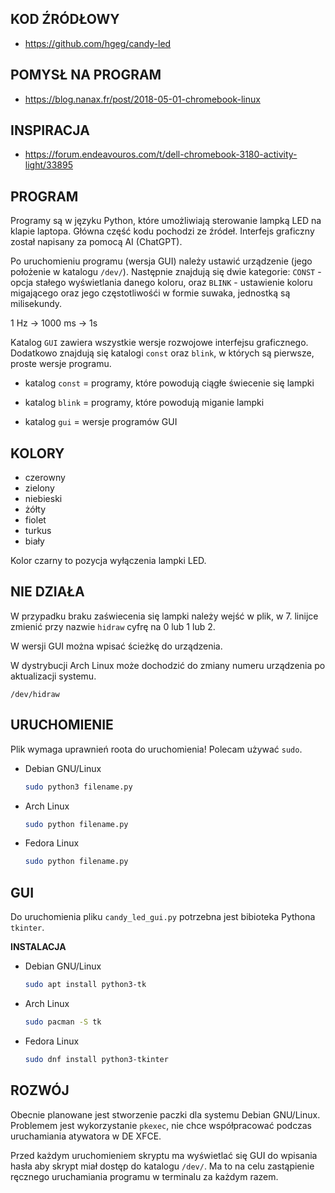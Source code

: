 ## KOD ŹRÓDŁOWY
* https://github.com/hgeg/candy-led

## POMYSŁ NA PROGRAM
* https://blog.nanax.fr/post/2018-05-01-chromebook-linux

## INSPIRACJA
* https://forum.endeavouros.com/t/dell-chromebook-3180-activity-light/33895

## PROGRAM
Programy są w języku Python, które umożliwiają sterowanie lampką LED na klapie laptopa. Główna część kodu pochodzi ze źródeł. Interfejs graficzny został napisany za pomocą AI (ChatGPT).

Po uruchomieniu programu (wersja GUI) należy ustawić urządzenie (jego położenie w katalogu ```/dev/```). Następnie znajdują się dwie kategorie: ```CONST``` - opcja stałego wyświetlania danego koloru, oraz ```BLINK``` - ustawienie koloru migającego oraz jego częstotliwośći w formie suwaka, jednostką są milisekundy.

1 Hz -> 1000 ms -> 1s

Katalog ```GUI``` zawiera wszystkie wersje rozwojowe interfejsu graficznego. Dodatkowo znajdują się katalogi ```const``` oraz ```blink```, w których są pierwsze, proste wersje programu.

* katalog ```const``` = programy, które powodują ciągłe świecenie się lampki

* katalog ```blink``` = programy, które powodują miganie lampki

* katalog ```gui``` = wersje programów GUI

## KOLORY
* czerowny
* zielony
* niebieski
* żółty
* fiolet
* turkus
* biały

Kolor czarny to pozycja wyłączenia lampki LED.

## NIE DZIAŁA
W przypadku braku zaświecenia się lampki należy wejść w plik, w 7. linijce zmienić przy nazwie ```hidraw``` cyfrę na 0 lub 1 lub 2.

W wersji GUI można wpisać ścieżkę do urządzenia.

W dystrybucji Arch Linux może dochodzić do zmiany numeru urządzenia po aktualizacji systemu.

```/dev/hidraw```

## URUCHOMIENIE
Plik wymaga uprawnień roota do uruchomienia! Polecam używać ```sudo```.
* Debian GNU/Linux
  ```sh
  sudo python3 filename.py
  ```

* Arch Linux
  ```sh
  sudo python filename.py
  ```

* Fedora Linux
  ```sh
  sudo python filename.py
  ```

## GUI
Do uruchomienia pliku ```candy_led_gui.py``` potrzebna jest bibioteka Pythona ```tkinter```.

**INSTALACJA**

* Debian GNU/Linux

  ```sh
  sudo apt install python3-tk
  ```
  
* Arch Linux

  ```sh
  sudo pacman -S tk
  ```

* Fedora Linux

  ```sh
  sudo dnf install python3-tkinter
  ```

## ROZWÓJ
Obecnie planowane jest stworzenie paczki dla systemu Debian GNU/Linux. Problemem jest wykorzystanie ```pkexec```, nie chce współpracować podczas uruchamiania atywatora w DE XFCE.

Przed każdym uruchomieniem skryptu ma wyświetlać się GUI do wpisania hasła aby skrypt miał dostęp do katalogu ```/dev/```. Ma to na celu zastąpienie ręcznego uruchamiania programu w terminalu za każdym razem.
